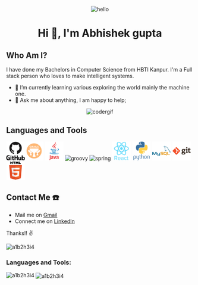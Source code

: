 <p align="center"> <img src="https://raw.githubusercontent.com/Vrindagupta6828/Vrindagupta6828/master/assest/hello.gif" alt="hello" /> </p>
<h1 align="center">Hi 👋, I'm Abhishek gupta</h1>
<!--
**a1b2h3i4/a1b2h3i4** is a ✨ _special_ ✨ repository because its `README.md` (this file) appears on your GitHub profile.-->
<!--
Here are some ideas to get you started: -->
<!--
- 🔭 I’m currently working on various front-end and back-end framework. I am also contributing to some open source.
- 🌱 I’m currently learning Django
- 👯 I’m looking to collaborate on ...
- 🤔 I’m looking for help with ...
- 💬 Ask me about ...
- 📫 How to reach me: ...
- 😄 Pronouns: ...
- ⚡ Fun fact: ...   -->

## Who Am I?

I have done my Bachelors in Computer Science from HBTI Kanpur.
I'm a Full stack person who loves to make intelligent systems.

- 🌱 I’m currently learning various exploring the world mainly the machine one.
- 💬 Ask me about anything, I am happy to help;

<p align="center"> <img src="https://raw.githubusercontent.com/vrindagupta6828/vrindagupta6828/master/assest/coder.gif" alt="codergif" /> </p>

## Languages and Tools  

<img src="https://github.com/devicons/devicon/blob/master/icons/github/github-original-wordmark.svg" alt="github" width="50" height="50"/><img src="https://github.com/devicons/devicon/blob/master/icons/grails/grails-original.svg" alt="grails" width="50" height="50"/>
<img src="https://github.com/devicons/devicon/blob/master/icons/java/java-original-wordmark.svg" alt="java" width="50" height="50"/>
<img src="https://raw.githubusercontent.com/groovy/artwork/master/medium.png" alt="groovy" width="50" height="50"/>
<img src="https://raw.githubusercontent.com/spring-projects/spring-framework/master/src/docs/spring-framework.png" alt="spring" width="50" height="50"/>
<img src="https://github.com/devicons/devicon/blob/master/icons/react/react-original-wordmark.svg" alt="react" width="50" height="50"/>
<img src="https://github.com/devicons/devicon/blob/master/icons/python/python-original-wordmark.svg" alt="python" width="50" height="50"/>
<img src="https://github.com/devicons/devicon/blob/master/icons/mysql/mysql-original-wordmark.svg" alt="mySql" width="50" height="50"/>
<img src="https://github.com/devicons/devicon/blob/master/icons/git/git-original-wordmark.svg" alt="git" width="50" height="50"/>
<img src="https://github.com/devicons/devicon/blob/master/icons/html5/html5-original-wordmark.svg" alt="html5" width="50" height="50"/>

## Contact Me ☎️

* Mail me on [Gmail](abhihbti8214@gmail.com) 
* Connect me on <a href="https://www.linkedin.com/in/a1b2h3i4/">LinkedIn</a>

Thanks!! ✌️

<p align="left"> <img src="https://komarev.com/ghpvc/?username=a1b2h3i4&label=Profile%20views&color=0e75b6&style=flat" alt="a1b2h3i4" /> </p>


<h3 align="left">Languages and Tools:</h3>
<p><img align="left" src="https://github-readme-stats.vercel.app/api/top-langs?username=a1b2h3i4&show_icons=true&locale=en&layout=compact" alt="a1b2h3i4" /></p>

<p>&nbsp;<img align="center" src="https://github-readme-stats.vercel.app/api?username=a1b2h3i4&show_icons=true&locale=en" alt="a1b2h3i4" /></p>
